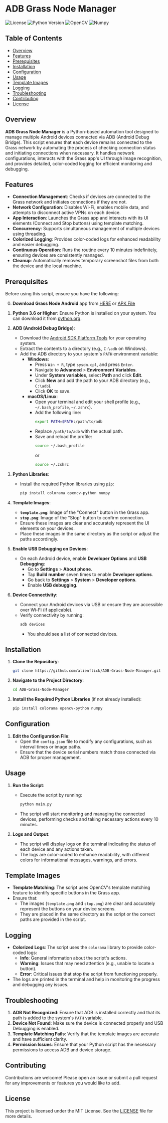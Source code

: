 # ADB Grass Node Manager

![License](https://img.shields.io/github/license/alienflick/ADB-Grass-Node-Manager)
![Python Version](https://img.shields.io/badge/python-3.6%2B-blue)
![OpenCV](https://img.shields.io/badge/OpenCV-4.5.1-green)
![Numpy](https://img.shields.io/badge/Numpy-1.19.2-green)

## Table of Contents
- [Overview](#overview)
- [Features](#features)
- [Prerequisites](#prerequisites)
- [Installation](#installation)
- [Configuration](#configuration)
- [Usage](#usage)
- [Template Images](#template-images)
- [Logging](#logging)
- [Troubleshooting](#troubleshooting)
- [Contributing](#contributing)
- [License](#license)

## Overview

**ADB Grass Node Manager** is a Python-based automation tool designed to manage multiple Android devices connected via ADB (Android Debug Bridge). This script ensures that each device remains connected to the Grass network by automating the process of checking connection status and initiating connections when necessary. It handles network configurations, interacts with the Grass app's UI through image recognition, and provides detailed, color-coded logging for efficient monitoring and debugging.

## Features

- **Connection Management**: Checks if devices are connected to the Grass network and initiates connections if they are not.
- **Network Configuration**: Disables Wi-Fi, enables mobile data, and attempts to disconnect active VPNs on each device.
- **App Interaction**: Launches the Grass app and interacts with its UI elements (Connect and Stop buttons) using template matching.
- **Concurrency**: Supports simultaneous management of multiple devices using threading.
- **Colorized Logging**: Provides color-coded logs for enhanced readability and easier debugging.
- **Continuous Operation**: Runs the routine every 10 minutes indefinitely, ensuring devices are consistently managed.
- **Cleanup**: Automatically removes temporary screenshot files from both the device and the local machine.

## Prerequisites

Before using this script, ensure you have the following:

0. **Download Grass Node Android** app from [HERE](https://github.com/Widiskel/grass-mobile-node) or [APK File](https://www.mediafire.com/file/mv3dk6rcx4hqcms/Grass_Mobile_Node.apk/file)

1. **Python 3.6 or Higher**: Ensure Python is installed on your system. You can download it from [python.org](https://www.python.org/downloads/).

2. **ADB (Android Debug Bridge)**:
   - Download the [Android SDK Platform Tools](https://developer.android.com/studio/releases/platform-tools) for your operating system.
   - Extract the contents to a directory (e.g., `C:\adb` on Windows).
   - Add the ADB directory to your system's `PATH` environment variable:
     - **Windows**:
       - Press `Win + R`, type `sysdm.cpl`, and press `Enter`.
       - Navigate to **Advanced** > **Environment Variables**.
       - Under **System variables**, select **Path** and click **Edit**.
       - Click **New** and add the path to your ADB directory (e.g., `C:\adb`).
       - Click **OK** to save.
     - **macOS/Linux**:
       - Open your terminal and edit your shell profile (e.g., `~/.bash_profile`, `~/.zshrc`).
       - Add the following line:
         ```bash
         export PATH=$PATH:/path/to/adb
         ```
       - Replace `/path/to/adb` with the actual path.
       - Save and reload the profile:
         ```bash
         source ~/.bash_profile
         ```
         or
         ```bash
         source ~/.zshrc
         ```

3. **Python Libraries**:
   - Install the required Python libraries using `pip`:
     ```bash
     pip install colorama opencv-python numpy
     ```

4. **Template Images**:
   - **`template.png`**: Image of the "Connect" button in the Grass app.
   - **`stop.png`**: Image of the "Stop" button to confirm connection.
   - Ensure these images are clear and accurately represent the UI elements on your devices.
   - Place these images in the same directory as the script or adjust the paths accordingly.

5. **Enable USB Debugging on Devices**:
   - On each Android device, enable **Developer Options** and **USB Debugging**:
     - Go to **Settings** > **About phone**.
     - Tap **Build number** seven times to enable **Developer options**.
     - Go back to **Settings** > **System** > **Developer options**.
     - Enable **USB debugging**.

6. **Device Connectivity**:
   - Connect your Android devices via USB or ensure they are accessible over Wi-Fi (if applicable).
   - Verify connectivity by running:
     ```bash
     adb devices
     ```
     - You should see a list of connected devices.

## Installation

1. **Clone the Repository**:
   ```bash
   git clone https://github.com/alienflick/ADB-Grass-Node-Manager.git
   ```

2. **Navigate to the Project Directory**:
   ```bash
   cd ADB-Grass-Node-Manager
   ```

3. **Install the Required Python Libraries** (if not already installed):
   ```bash
   pip install colorama opencv-python numpy
   ```

## Configuration

1. **Edit the Configuration File**:
   - Open the `config.json` file to modify any configurations, such as interval times or image paths.
   - Ensure that the device serial numbers match those connected via ADB for proper management.

## Usage

1. **Run the Script**:
   - Execute the script by running:
     ```bash
     python main.py
     ```
   - The script will start monitoring and managing the connected devices, performing checks and taking necessary actions every 10 minutes.

2. **Logs and Output**:
   - The script will display logs on the terminal indicating the status of each device and any actions taken.
   - The logs are color-coded to enhance readability, with different colors for informational messages, warnings, and errors.

## Template Images

- **Template Matching**: The script uses OpenCV's template matching feature to identify specific buttons in the Grass app.
- Ensure that:
  - The images (`template.png` and `stop.png`) are clear and accurately represent the buttons on your device screens.
  - They are placed in the same directory as the script or the correct paths are provided in the script.

## Logging

- **Colorized Logs**: The script uses the `colorama` library to provide color-coded logs:
  - **Info**: General information about the script's actions.
  - **Warning**: Issues that may need attention (e.g., unable to locate a button).
  - **Error**: Critical issues that stop the script from functioning properly.
- The logs are printed in the terminal and help in monitoring the progress and debugging any issues.

## Troubleshooting

1. **ADB Not Recognized**: Ensure that ADB is installed correctly and that its path is added to the system's `PATH` variable.
2. **Device Not Found**: Make sure the device is connected properly and USB Debugging is enabled.
3. **Template Matching Fails**: Verify that the template images are accurate and have sufficient clarity.
4. **Permission Issues**: Ensure that your Python script has the necessary permissions to access ADB and device storage.

## Contributing

Contributions are welcome! Please open an issue or submit a pull request for any improvements or features you would like to add.

## License

This project is licensed under the MIT License. See the [LICENSE](LICENSE) file for more details.


